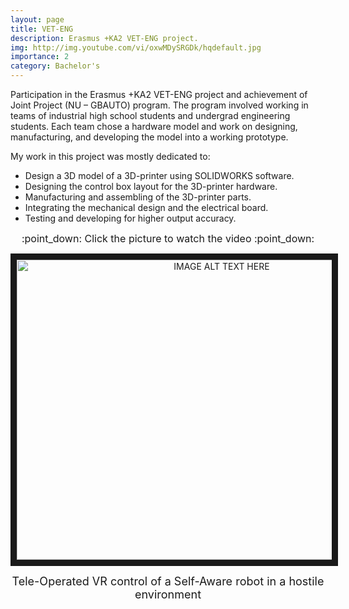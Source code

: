 ```yaml
---
layout: page
title: VET-ENG
description: Erasmus +KA2 VET-ENG project.
img: http://img.youtube.com/vi/oxwMDySRGDk/hqdefault.jpg
importance: 2
category: Bachelor's
---
```


Participation in the Erasmus +KA2 VET-ENG project and achievement of Joint Project (NU – GBAUTO) program. The program involved working in teams of industrial high school students and undergrad engineering students. Each team chose a hardware model and work on designing, manufacturing, and developing the model into a working prototype.

My work in this project was mostly dedicated to:

-	Design a 3D model of a 3D-printer using SOLIDWORKS software.
-	Designing the control box layout for the 3D-printer hardware.
-	Manufacturing and assembling of the 3D-printer parts.
-	Integrating the mechanical design and the electrical board.
-	Testing and developing for higher output accuracy.

<p align="center">
<font size="3"> :point_down: Click the picture to watch the video :point_down:</font> 
</p>

<p align="center">
<a href="http://www.youtube.com/watch?feature=player_embedded&v=oxwMDySRGDk" 
target="_blank"><img src="http://img.youtube.com/vi/oxwMDySRGDk/hqdefault.jpg" 
alt="IMAGE ALT TEXT HERE" width="640" height="480" border="10" /></a>
</p>

<p align="center">
<font size="4"> Tele-Operated VR control of a Self-Aware robot in a hostile environment</font> 
</p>

